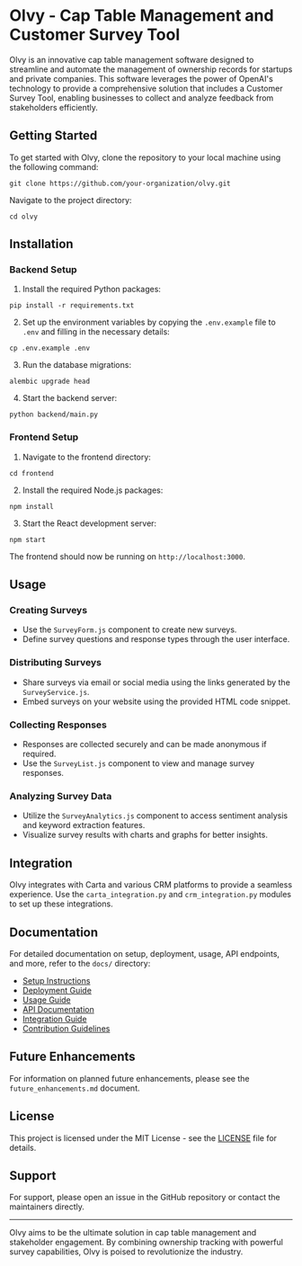 # Olvy - Cap Table Management and Customer Survey Tool

Olvy is an innovative cap table management software designed to streamline and automate the management of ownership records for startups and private companies. This software leverages the power of OpenAI's technology to provide a comprehensive solution that includes a Customer Survey Tool, enabling businesses to collect and analyze feedback from stakeholders efficiently.

## Getting Started

To get started with Olvy, clone the repository to your local machine using the following command:

```
git clone https://github.com/your-organization/olvy.git
```

Navigate to the project directory:

```
cd olvy
```

## Installation

### Backend Setup

1. Install the required Python packages:

```
pip install -r requirements.txt
```

2. Set up the environment variables by copying the `.env.example` file to `.env` and filling in the necessary details:

```
cp .env.example .env
```

3. Run the database migrations:

```
alembic upgrade head
```

4. Start the backend server:

```
python backend/main.py
```

### Frontend Setup

1. Navigate to the frontend directory:

```
cd frontend
```

2. Install the required Node.js packages:

```
npm install
```

3. Start the React development server:

```
npm start
```

The frontend should now be running on `http://localhost:3000`.

## Usage

### Creating Surveys

- Use the `SurveyForm.js` component to create new surveys.
- Define survey questions and response types through the user interface.

### Distributing Surveys

- Share surveys via email or social media using the links generated by the `SurveyService.js`.
- Embed surveys on your website using the provided HTML code snippet.

### Collecting Responses

- Responses are collected securely and can be made anonymous if required.
- Use the `SurveyList.js` component to view and manage survey responses.

### Analyzing Survey Data

- Utilize the `SurveyAnalytics.js` component to access sentiment analysis and keyword extraction features.
- Visualize survey results with charts and graphs for better insights.

## Integration

Olvy integrates with Carta and various CRM platforms to provide a seamless experience. Use the `carta_integration.py` and `crm_integration.py` modules to set up these integrations.

## Documentation

For detailed documentation on setup, deployment, usage, API endpoints, and more, refer to the `docs/` directory:

- [Setup Instructions](docs/setup.md)
- [Deployment Guide](docs/deployment.md)
- [Usage Guide](docs/usage.md)
- [API Documentation](docs/api_documentation.md)
- [Integration Guide](docs/integration_guide.md)
- [Contribution Guidelines](docs/contribution.md)

## Future Enhancements

For information on planned future enhancements, please see the `future_enhancements.md` document.

## License

This project is licensed under the MIT License - see the [LICENSE](LICENSE) file for details.

## Support

For support, please open an issue in the GitHub repository or contact the maintainers directly.

---

Olvy aims to be the ultimate solution in cap table management and stakeholder engagement. By combining ownership tracking with powerful survey capabilities, Olvy is poised to revolutionize the industry.